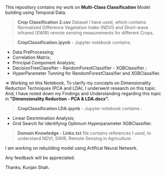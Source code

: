 This repository contains my work on **Multi-Class Classification** Model building using Temporal Data.

> **Crop Classification 2.csv**
Dataset I have used, which contains Normalized Difference Vegetation Index (NDVI) and Short-wave infrared (SWIR) remote sensing measurements for different Crops.

> **CropClassification.ipynb** - Jupyter notebook contains: 
- Data PreProcessing; 
- Correlation Matrix;
- Principal Component Analysis;
- DecisionTreeClassifier - RandomForestClassifier - XGBClassifier ;
- HyperParameter Tunning for RandomForestClassifier and XGBClassifier.

=> Working on this Notebook, To clarify my concepts on Dimensionality Reduction Techniques (PCA and LDA), I underwent research on this topic. And, I have noted down my Findings and Understanding regarding this topic in **"Dimensionality Reduction - PCA & LDA.docx".**

> **CropClassification LDA.ipynb** - Jupyter notebook contains :
- Linear Desrimination Analysis;
- Grid Search for identifying Optimum Hyperparameter XGBClassifier.

> **Domain Knowledge - Links.txt** file contains references I used, to understand NDVI, SWIR, Remote Sensing in Agriculture.

I am working on rebuilding model using Artifical Neural Network.

Any feedback will be appreciated.

Thanks,
Kunjan Shah.
